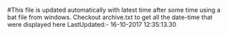#This file is updated automatically with latest time after some time using a bat file from windows. Checkout archive.txt to get all the date-time that were displayed here
LastUpdated:- 16-10-2017 12:35:13.30 
